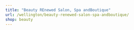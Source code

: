 ```yaml
---
title: "Beauty REnewed Salon, Spa andBoutique"
url: /wellington/beauty-renewed-salon-spa-andboutique/
shop: beauty
---
```

